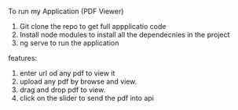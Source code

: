 To run my Application (PDF Viewer)

1. Git clone the repo to get full appplicatio code
2. Install node modules to install all the dependecnies in the project
3. ng serve to run the application 

features:

1. enter url od any pdf to view it
2. upload any pdf by browse and view.
3. drag and drop pdf to view.
4. click on the slider to send the pdf into api 
